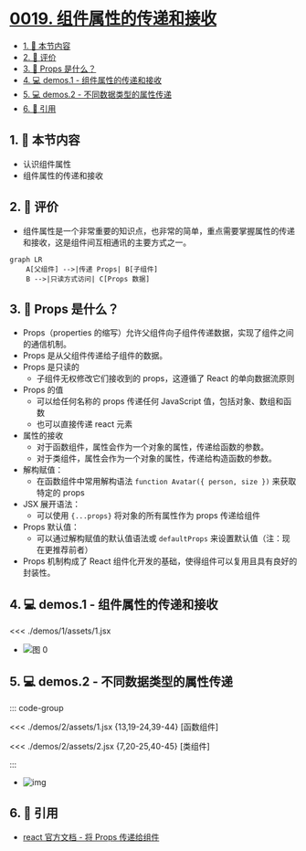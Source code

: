 # [0019. 组件属性的传递和接收](https://github.com/tnotesjs/TNotes.react/tree/main/notes/0019.%20%E7%BB%84%E4%BB%B6%E5%B1%9E%E6%80%A7%E7%9A%84%E4%BC%A0%E9%80%92%E5%92%8C%E6%8E%A5%E6%94%B6)

<!-- region:toc -->

- [1. 🎯 本节内容](#1--本节内容)
- [2. 🫧 评价](#2--评价)
- [3. 🤔 Props 是什么？](#3--props-是什么)
- [4. 💻 demos.1 - 组件属性的传递和接收](#4--demos1---组件属性的传递和接收)
- [5. 💻 demos.2 - 不同数据类型的属性传递](#5--demos2---不同数据类型的属性传递)
- [6. 🔗 引用](#6--引用)

<!-- endregion:toc -->

## 1. 🎯 本节内容

- 认识组件属性
- 组件属性的传递和接收

## 2. 🫧 评价

- 组件属性是一个非常重要的知识点，也非常的简单，重点需要掌握属性的传递和接收，这是组件间互相通讯的主要方式之一。

```mermaid
graph LR
    A[父组件] -->|传递 Props| B[子组件]
    B -->|只读方式访问| C[Props 数据]
```

## 3. 🤔 Props 是什么？

- Props（properties 的缩写）允许父组件向子组件传递数据，实现了组件之间的通信机制。
- Props 是从父组件传递给子组件的数据。
- Props 是只读的
  - 子组件无权修改它们接收到的 props，这遵循了 React 的单向数据流原则
- Props 的值
  - 可以给任何名称的 props 传递任何 JavaScript 值，包括对象、数组和函数
  - 也可以直接传递 react 元素
- 属性的接收
  - 对于函数组件，属性会作为一个对象的属性，传递给函数的参数。
  - 对于类组件，属性会作为一个对象的属性，传递给构造函数的参数。
- 解构赋值：
  - 在函数组件中常用解构语法 `function Avatar({ person, size })` 来获取特定的 props
- JSX 展开语法：
  - 可以使用 `{...props}` 将对象的所有属性作为 props 传递给组件
- Props 默认值：
  - 可以通过解构赋值的默认值语法或 `defaultProps` 来设置默认值（注：现在更推荐前者）
- Props 机制构成了 React 组件化开发的基础，使得组件可以复用且具有良好的封装性。

## 4. 💻 demos.1 - 组件属性的传递和接收

<<< ./demos/1/assets/1.jsx

- ![图 0](https://cdn.jsdelivr.net/gh/tnotesjs/imgs@main/2025-06-27-12-13-30.png)

## 5. 💻 demos.2 - 不同数据类型的属性传递

::: code-group

<<< ./demos/2/assets/1.jsx {13,19-24,39-44} [函数组件]

<<< ./demos/2/assets/2.jsx {7,20-25,40-45} [类组件]

:::

- ![img](https://cdn.jsdelivr.net/gh/tnotesjs/imgs@main/2025-06-27-12-14-32.png)

## 6. 🔗 引用

- [react 官方文档 - 将 Props 传递给组件][1]

[1]: https://zh-hans.react.dev/learn/passing-props-to-a-component
